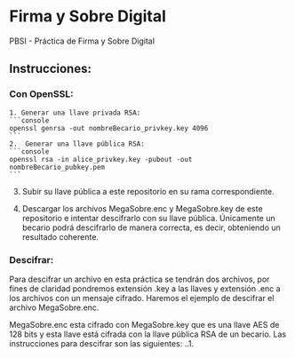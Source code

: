 # Firma y Sobre Digital
PBSI - Práctica de Firma y Sobre Digital

## Instrucciones:
  ### Con OpenSSL:
    1. Generar una llave privada RSA:
    ```console
    openssl genrsa -out nombreBecario_privkey.key 4096
    ```
    2.  Generar una llave pública RSA:
    ```console
    openssl rsa -in alice_privkey.key -pubout -out nombreBecario_pubkey.pem
    ```
  3. Subir su llave pública a este repositorio en su rama correspondiente.

  4. Descargar los archivos MegaSobre.enc y MegaSobre.key de este repositorio e intentar descifrarlo con su llave pública. Únicamente un becario podrá descifrarlo de manera correcta, es decir, obteniendo un resultado coherente.
  ### Descifrar:
  Para descifrar un archivo en esta práctica se tendrán dos archivos, por fines de claridad pondremos extensión .key a las llaves y extensión .enc a los archivos con un mensaje cifrado. Haremos el ejemplo de descifrar el archivo MegaSobre.enc. 
  
  MegaSobre.enc esta cifrado con MegaSobre.key que es una llave AES de 128 bits y esta llave está cifrada con la llave pública RSA de un becario. Las instrucciones para descifrar son las siguientes:
  ..1. 
